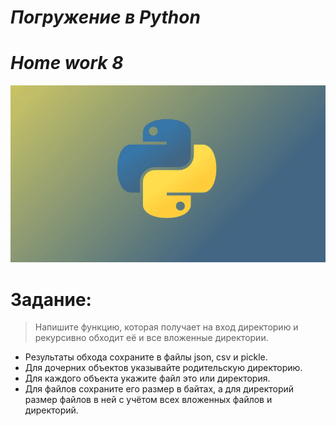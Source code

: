 # <i>Погружение в Python
# Home work 8</i>
![Python.jpg](Python.png)
# Задание:

>Напишите функцию, которая получает на вход директорию и рекурсивно обходит её и все вложенные директории. 
- Результаты обхода сохраните в файлы json, csv и pickle.
- Для дочерних объектов указывайте родительскую директорию. 
- Для каждого объекта укажите файл это или директория.
- Для файлов сохраните его размер в байтах, а для директорий размер файлов в ней с учётом всех вложенных файлов и директорий.